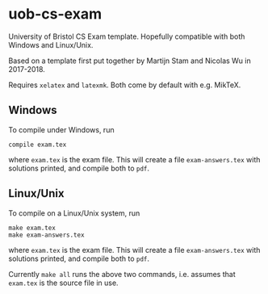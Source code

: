 # uob-cs-exam

University of Bristol CS Exam template. Hopefully compatible with both Windows and Linux/Unix.

Based on a template first put together by Martijn Stam and Nicolas Wu in 2017-2018.

Requires `xelatex` and `latexmk`. Both come by default with e.g. MikTeX.

## Windows

To compile under Windows, run
```
compile exam.tex
````
where `exam.tex` is the exam file. This will create a file `exam-answers.tex` with solutions printed, and compile both to `pdf`.

## Linux/Unix

To compile on a Linux/Unix system, run
```
make exam.tex
make exam-answers.tex
```
where `exam.tex` is the exam file. This will create a file `exam-answers.tex` with solutions printed, and compile both to `pdf`.

Currently `make all` runs the above two commands, i.e. assumes that `exam.tex` is the source file in use.
